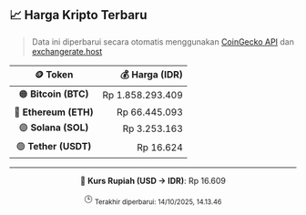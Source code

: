 

<!-- HARGA_KRIPTO -->
## 📈 Harga Kripto Terbaru

> Data ini diperbarui secara otomatis menggunakan [CoinGecko API](https://www.coingecko.com/) dan [exchangerate.host](https://exchangerate.host/)

<div align="center">

| 🪙 Token | 💰 Harga (IDR) |
|:------:|---------------:|
| 🟠 **Bitcoin (BTC)**   | Rp 1.858.293.409 |
| 🔵 **Ethereum (ETH)**  | Rp 66.445.093 |
| 🟣 **Solana (SOL)**    | Rp 3.253.163 |
| 🟢 **Tether (USDT)**   | Rp 16.624 |

---

💱 **Kurs Rupiah (USD → IDR)**: Rp 16.609

🕒 <sub>Terakhir diperbarui: 14/10/2025, 14.13.46</sub>

</div>
<!-- /HARGA_KRIPTO -->